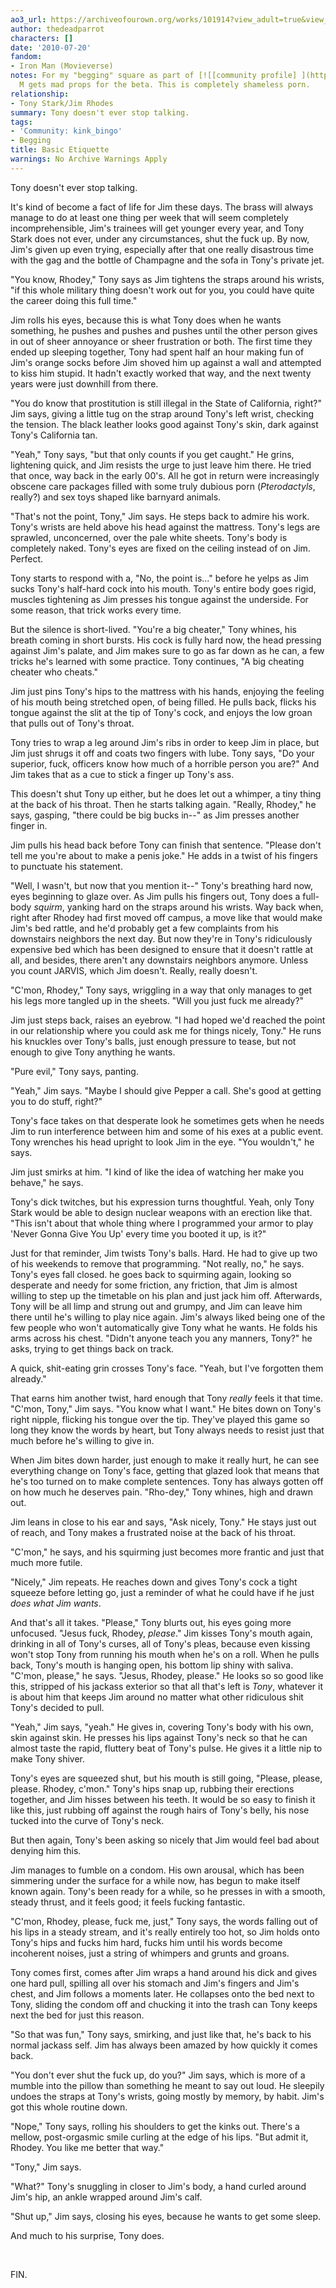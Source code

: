 ```yaml
---
ao3_url: https://archiveofourown.org/works/101914?view_adult=true&view_full_work=true
author: thedeadparrot
characters: []
date: '2010-07-20'
fandom:
- Iron Man (Movieverse)
notes: For my "begging" square as part of [![[community profile] ](http://s.dreamwidth.org/img/silk/identity/community.png)](http://kink-bingo.dreamwidth.org/profile)[**kink\_bingo**](http://kink-bingo.dreamwidth.org/).
  M gets mad props for the beta. This is completely shameless porn.
relationship:
- Tony Stark/Jim Rhodes
summary: Tony doesn't ever stop talking.
tags:
- 'Community: kink_bingo'
- Begging
title: Basic Etiquette
warnings: No Archive Warnings Apply
---
```


Tony doesn't ever stop talking.

It's kind of become a fact of life for Jim these days. The brass will always manage to do at least one thing per week that will seem completely incomprehensible, Jim's trainees will get younger every year, and Tony Stark does not ever, under any circumstances, shut the fuck up. By now, Jim's given up even trying, especially after that one really disastrous time with the gag and the bottle of Champagne and the sofa in Tony's private jet.

"You know, Rhodey," Tony says as Jim tightens the straps around his wrists, "if this whole military thing doesn't work out for you, you could have quite the career doing this full time."

Jim rolls his eyes, because this is what Tony does when he wants something, he pushes and pushes and pushes until the other person gives in out of sheer annoyance or sheer frustration or both. The first time they ended up sleeping together, Tony had spent half an hour making fun of Jim's orange socks before Jim shoved him up against a wall and attempted to kiss him stupid. It hadn't exactly worked that way, and the next twenty years were just downhill from there.

"You do know that prostitution is still illegal in the State of California, right?" Jim says, giving a little tug on the strap around Tony's left wrist, checking the tension. The black leather looks good against Tony's skin, dark against Tony's California tan.

"Yeah," Tony says, "but that only counts if you get caught." He grins, lightening quick, and Jim resists the urge to just leave him there. He tried that once, way back in the early 00's. All he got in return were increasingly obscene care packages filled with some truly dubious porn (*Pterodactyls*, really?) and sex toys shaped like barnyard animals.

"That's not the point, Tony," Jim says. He steps back to admire his work. Tony's wrists are held above his head against the mattress. Tony's legs are sprawled, unconcerned, over the pale white sheets. Tony's body is completely naked. Tony's eyes are fixed on the ceiling instead of on Jim. Perfect.

Tony starts to respond with a, "No, the point is..." before he yelps as Jim sucks Tony's half-hard cock into his mouth. Tony's entire body goes rigid, muscles tightening as Jim presses his tongue against the underside. For some reason, that trick works every time.

But the silence is short-lived. "You're a big cheater," Tony whines, his breath coming in short bursts. His cock is fully hard now, the head pressing against Jim's palate, and Jim makes sure to go as far down as he can, a few tricks he's learned with some practice. Tony continues, "A big cheating cheater who cheats."

Jim just pins Tony's hips to the mattress with his hands, enjoying the feeling of his mouth being stretched open, of being filled. He pulls back, flicks his tongue against the slit at the tip of Tony's cock, and enjoys the low groan that pulls out of Tony's throat.

Tony tries to wrap a leg around Jim's ribs in order to keep Jim in place, but Jim just shrugs it off and coats two fingers with lube. Tony says, "Do your superior, fuck, officers know how much of a horrible person you are?" And Jim takes that as a cue to stick a finger up Tony's ass.

This doesn't shut Tony up either, but he does let out a whimper, a tiny thing at the back of his throat. Then he starts talking again. "Really, Rhodey," he says, gasping, "there could be big bucks in--" as Jim presses another finger in.

Jim pulls his head back before Tony can finish that sentence. "Please don't tell me you're about to make a penis joke." He adds in a twist of his fingers to punctuate his statement.

"Well, I wasn't, but now that you mention it--" Tony's breathing hard now, eyes beginning to glaze over. As Jim pulls his fingers out, Tony does a full-body *squirm*, yanking hard on the straps around his wrists. Way back when, right after Rhodey had first moved off campus, a move like that would make Jim's bed rattle, and he'd probably get a few complaints from his downstairs neighbors the next day. But now they're in Tony's ridiculously expensive bed which has been designed to ensure that it doesn't rattle at all, and besides, there aren't any downstairs neighbors anymore. Unless you count JARVIS, which Jim doesn't. Really, really doesn't.

"C'mon, Rhodey," Tony says, wriggling in a way that only manages to get his legs more tangled up in the sheets. "Will you just fuck me already?"

Jim just steps back, raises an eyebrow. "I had hoped we'd reached the point in our relationship where you could ask me for things nicely, Tony." He runs his knuckles over Tony's balls, just enough pressure to tease, but not enough to give Tony anything he wants.

"Pure evil," Tony says, panting.

"Yeah," Jim says. "Maybe I should give Pepper a call. She's good at getting you to do stuff, right?"

Tony's face takes on that desperate look he sometimes gets when he needs Jim to run interference between him and some of his exes at a public event. Tony wrenches his head upright to look Jim in the eye. "You wouldn't," he says.

Jim just smirks at him. "I kind of like the idea of watching her make you behave," he says.

Tony's dick twitches, but his expression turns thoughtful. Yeah, only Tony Stark would be able to design nuclear weapons with an erection like that. "This isn't about that whole thing where I programmed your armor to play 'Never Gonna Give You Up' every time you booted it up, is it?"

Just for that reminder, Jim twists Tony's balls. Hard. He had to give up two of his weekends to remove that programming. "Not really, no," he says. Tony's eyes fall closed. he goes back to squirming again, looking so desperate and needy for some friction, any friction, that Jim is almost willing to step up the timetable on his plan and just jack him off. Afterwards, Tony will be all limp and strung out and grumpy, and Jim can leave him there until he's willing to play nice again. Jim's always liked being one of the few people who won't automatically give Tony what he wants. He folds his arms across his chest. "Didn't anyone teach you any manners, Tony?" he asks, trying to get things back on track.

A quick, shit-eating grin crosses Tony's face. "Yeah, but I've forgotten them already."

That earns him another twist, hard enough that Tony *really* feels it that time. "C'mon, Tony," Jim says. "You know what I want." He bites down on Tony's right nipple, flicking his tongue over the tip. They've played this game so long they know the words by heart, but Tony always needs to resist just that much before he's willing to give in.

When Jim bites down harder, just enough to make it really hurt, he can see everything change on Tony's face, getting that glazed look that means that he's too turned on to make complete sentences. Tony has always gotten off on how much he deserves pain. "Rho-dey," Tony whines, high and drawn out.

Jim leans in close to his ear and says, "Ask nicely, Tony." He stays just out of reach, and Tony makes a frustrated noise at the back of his throat.

"C'mon," he says, and his squirming just becomes more frantic and just that much more futile.

"Nicely," Jim repeats. He reaches down and gives Tony's cock a tight squeeze before letting go, just a reminder of what he could have if he just *does what Jim wants*.

And that's all it takes. "Please," Tony blurts out, his eyes going more unfocused. "Jesus fuck, Rhodey, *please*." Jim kisses Tony's mouth again, drinking in all of Tony's curses, all of Tony's pleas, because even kissing won't stop Tony from running his mouth when he's on a roll. When he pulls back, Tony's mouth is hanging open, his bottom lip shiny with saliva. "C'mon, please," he says. "Jesus, Rhodey, please." He looks so so good like this, stripped of his jackass exterior so that all that's left is *Tony*, whatever it is about him that keeps Jim around no matter what other ridiculous shit Tony's decided to pull.

"Yeah," Jim says, "yeah." He gives in, covering Tony's body with his own, skin against skin. He presses his lips against Tony's neck so that he can almost taste the rapid, fluttery beat of Tony's pulse. He gives it a little nip to make Tony shiver.

Tony's eyes are squeezed shut, but his mouth is still going, "Please, please, please. Rhodey, c'mon." Tony's hips snap up, rubbing their erections together, and Jim hisses between his teeth. It would be so easy to finish it like this, just rubbing off against the rough hairs of Tony's belly, his nose tucked into the curve of Tony's neck.

But then again, Tony's been asking so nicely that Jim would feel bad about denying him this.

Jim manages to fumble on a condom. His own arousal, which has been simmering under the surface for a while now, has begun to make itself known again. Tony's been ready for a while, so he presses in with a smooth, steady thrust, and it feels good; it feels fucking fantastic.

"C'mon, Rhodey, please, fuck me, just," Tony says, the words falling out of his lips in a steady stream, and it's really entirely too hot, so Jim holds onto Tony's hips and fucks him hard, fucks him until his words become incoherent noises, just a string of whimpers and grunts and groans.

Tony comes first, comes after Jim wraps a hand around his dick and gives one hard pull, spilling all over his stomach and Jim's fingers and Jim's chest, and Jim follows a moments later. He collapses onto the bed next to Tony, sliding the condom off and chucking it into the trash can Tony keeps next the bed for just this reason.

"So that was fun," Tony says, smirking, and just like that, he's back to his normal jackass self. Jim has always been amazed by how quickly it comes back.

"You don't ever shut the fuck up, do you?" Jim says, which is more of a mumble into the pillow than something he meant to say out loud. He sleepily undoes the straps at Tony's wrists, going mostly by memory, by habit. Jim's got this whole routine down.

"Nope," Tony says, rolling his shoulders to get the kinks out. There's a mellow, post-orgasmic smile curling at the edge of his lips. "But admit it, Rhodey. You like me better that way."

"Tony," Jim says.

"What?" Tony's snuggling in closer to Jim's body, a hand curled around Jim's hip, an ankle wrapped around Jim's calf.

"Shut up," Jim says, closing his eyes, because he wants to get some sleep.

And much to his surprise, Tony does.

 

FIN.